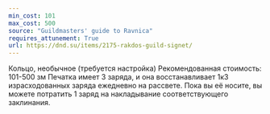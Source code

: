 ```yaml
---
min_cost: 101
max_cost: 500
source: "Guildmasters' guide to Ravnica"
requires_attunement: True
url: https://dnd.su/items/2175-rakdos-guild-signet/
---
```


Кольцо, необычное (требуется настройка)
Рекомендованная стоимость: 101-500 зм
Печатка имеет 3 заряда, и она восстанавливает 1к3 израсходованных заряда ежедневно на рассвете. Пока вы её носите, вы можете потратить 1 заряд на накладывание соответствующего заклинания.